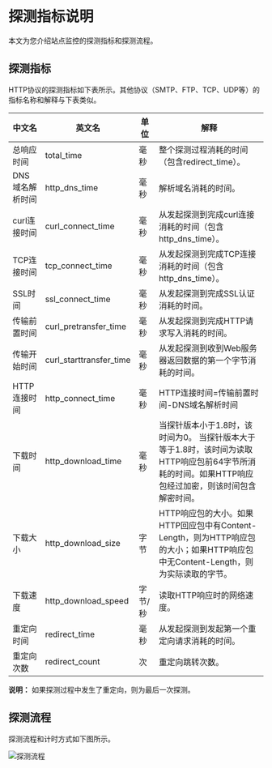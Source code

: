 # 探测指标说明

本文为您介绍站点监控的探测指标和探测流程。

## 探测指标

HTTP协议的探测指标如下表所示。其他协议（SMTP、FTP、TCP、UDP等）的指标名称和解释与下表类似。

|中文名|英文名|单位|解释|
|---|---|--|--|
|总响应时间|total\_time|毫秒|整个探测过程消耗的时间（包含redirect\_time）。|
|DNS域名解析时间|http\_dns\_time|毫秒|解析域名消耗的时间。|
|curl连接时间|curl\_connect\_time|毫秒|从发起探测到完成curl连接消耗的时间（包含http\_dns\_time）。|
|TCP连接时间|tcp\_connect\_time|毫秒|从发起探测到完成TCP连接消耗的时间（包含http\_dns\_time）。|
|SSL时间|ssl\_connect\_time|毫秒|从发起探测到完成SSL认证消耗的时间。|
|传输前置时间|curl\_pretransfer\_time|毫秒|从发起探测到完成HTTP请求写入消耗的时间。|
|传输开始时间|curl\_starttransfer\_time|毫秒|从发起探测到收到Web服务器返回数据的第一个字节消耗的时间。|
|HTTP连接时间|http\_connect\_time|毫秒|HTTP连接时间=传输前置时间-DNS域名解析时间|
|下载时间|http\_download\_time|毫秒|当探针版本小于1.8时，该时间为0。 当探针版本大于等于1.8时，该时间为读取HTTP响应包前64字节所消耗的时间。如果HTTP响应包经过加密，则该时间包含解密时间。|
|下载大小|http\_download\_size|字节|HTTP响应包的大小。如果HTTP回应包中有Content-Length，则为HTTP响应包的大小；如果HTTP响应包中无Content-Length，则为实际读取的字节。|
|下载速度|http\_download\_speed|字节/秒|读取HTTP响应时的网络速度。|
|重定向时间|redirect\_time|毫秒|从发起探测到发起第一个重定向请求消耗的时间。|
|重定向次数|redirect\_count|次|重定向跳转次数。|

**说明：** 如果探测过程中发生了重定向，则为最后一次探测。

## 探测流程

探测流程和计时方式如下图所示。

![探测流程](https://static-aliyun-doc.oss-accelerate.aliyuncs.com/assets/img/zh-CN/2730482161/p240673.png)

